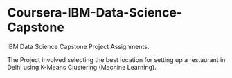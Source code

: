 # Coursera-IBM-Data-Science-Capstone
IBM Data Science Capstone Project Assignments.

The Project involved selecting the best location for setting up a restaurant in Delhi using K-Means Clustering (Machine Learning).
